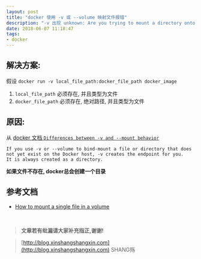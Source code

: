```yaml
---
layout: post
title: "docker 使用 -v 或 --volume 映射文件报错"
description: "-v 出现 unknown: Are you trying to mount a directory onto a file (or vice-versa)"
date: 2018-06-07 11:18:47
tags:
- docker
---
```


## 解决方案:
假设 `docker run -v local_file_path:docker_file_path docker_image`
1. `local_file_path` 必须存在, 并且类型为文件
2. `docker_file_path` 必须存在, 绝对路径, 并且类型为文件

## 原因:
从 [docker 文档 `Differences between -v and --mount behavior`](https://docs.docker.com/storage/bind-mounts/#differences-between--v-and---mount-behavior)

```plain
If you use -v or --volume to bind-mount a file or directory that does not yet exist on the Docker host, -v creates the endpoint for you. 
It is always created as a directory.
```

**如果文件不存在, docker总会创建一个目录**

## 参考文档
- [How to mount a single file in a volume](https://stackoverflow.com/questions/42248198/how-to-mount-a-single-file-in-a-volume#47099098)
<br>


> **文章若有纰漏请大家补充指正,谢谢!**

> [http://blog.xinshangshangxin.com](http://blog.xinshangshangxin.com) SHANG殇
